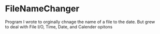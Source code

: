 # FileNameChanger
Program I wrote to orginally chnage the name of a file to the date. But grew to deal with File I/O, Time, Date, and Calender opitons
